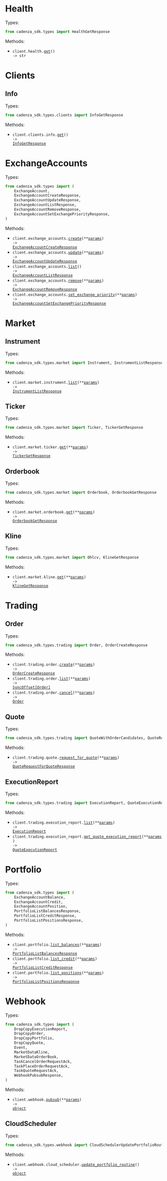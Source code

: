 # Health

Types:

```python
from cadenza_sdk.types import HealthGetResponse
```

Methods:

- <code title="get /api/v2/health">client.health.<a href="./src/cadenza_sdk/resources/health.py">get</a>() -> str</code>

# Clients

## Info

Types:

```python
from cadenza_sdk.types.clients import InfoGetResponse
```

Methods:

- <code title="get /api/v2/client/getInfo">client.clients.info.<a href="./src/cadenza_sdk/resources/clients/info.py">get</a>() -> <a href="./src/cadenza_sdk/types/clients/info_get_response.py">InfoGetResponse</a></code>

# ExchangeAccounts

Types:

```python
from cadenza_sdk.types import (
    ExchangeAccount,
    ExchangeAccountCreateResponse,
    ExchangeAccountUpdateResponse,
    ExchangeAccountListResponse,
    ExchangeAccountRemoveResponse,
    ExchangeAccountSetExchangePriorityResponse,
)
```

Methods:

- <code title="post /api/v2/exchange/addExchangeAccount">client.exchange_accounts.<a href="./src/cadenza_sdk/resources/exchange_accounts.py">create</a>(\*\*<a href="src/cadenza_sdk/types/exchange_account_create_params.py">params</a>) -> <a href="./src/cadenza_sdk/types/exchange_account_create_response.py">ExchangeAccountCreateResponse</a></code>
- <code title="post /api/v2/exchange/updateExchangeAccount">client.exchange_accounts.<a href="./src/cadenza_sdk/resources/exchange_accounts.py">update</a>(\*\*<a href="src/cadenza_sdk/types/exchange_account_update_params.py">params</a>) -> <a href="./src/cadenza_sdk/types/exchange_account_update_response.py">ExchangeAccountUpdateResponse</a></code>
- <code title="get /api/v2/exchange/listExchangeAccounts">client.exchange_accounts.<a href="./src/cadenza_sdk/resources/exchange_accounts.py">list</a>() -> <a href="./src/cadenza_sdk/types/exchange_account_list_response.py">ExchangeAccountListResponse</a></code>
- <code title="post /api/v2/exchange/removeExchangeAccount">client.exchange_accounts.<a href="./src/cadenza_sdk/resources/exchange_accounts.py">remove</a>(\*\*<a href="src/cadenza_sdk/types/exchange_account_remove_params.py">params</a>) -> <a href="./src/cadenza_sdk/types/exchange_account_remove_response.py">ExchangeAccountRemoveResponse</a></code>
- <code title="post /api/v2/exchange/setExchangePriority">client.exchange_accounts.<a href="./src/cadenza_sdk/resources/exchange_accounts.py">set_exchange_priority</a>(\*\*<a href="src/cadenza_sdk/types/exchange_account_set_exchange_priority_params.py">params</a>) -> <a href="./src/cadenza_sdk/types/exchange_account_set_exchange_priority_response.py">ExchangeAccountSetExchangePriorityResponse</a></code>

# Market

## Instrument

Types:

```python
from cadenza_sdk.types.market import Instrument, InstrumentListResponse
```

Methods:

- <code title="get /api/v2/market/listSymbolInfo">client.market.instrument.<a href="./src/cadenza_sdk/resources/market/instrument.py">list</a>(\*\*<a href="src/cadenza_sdk/types/market/instrument_list_params.py">params</a>) -> <a href="./src/cadenza_sdk/types/market/instrument_list_response.py">InstrumentListResponse</a></code>

## Ticker

Types:

```python
from cadenza_sdk.types.market import Ticker, TickerGetResponse
```

Methods:

- <code title="get /api/v2/market/ticker">client.market.ticker.<a href="./src/cadenza_sdk/resources/market/ticker.py">get</a>(\*\*<a href="src/cadenza_sdk/types/market/ticker_get_params.py">params</a>) -> <a href="./src/cadenza_sdk/types/market/ticker_get_response.py">TickerGetResponse</a></code>

## Orderbook

Types:

```python
from cadenza_sdk.types.market import Orderbook, OrderbookGetResponse
```

Methods:

- <code title="get /api/v2/market/orderbook">client.market.orderbook.<a href="./src/cadenza_sdk/resources/market/orderbook.py">get</a>(\*\*<a href="src/cadenza_sdk/types/market/orderbook_get_params.py">params</a>) -> <a href="./src/cadenza_sdk/types/market/orderbook_get_response.py">OrderbookGetResponse</a></code>

## Kline

Types:

```python
from cadenza_sdk.types.market import Ohlcv, KlineGetResponse
```

Methods:

- <code title="get /api/v2/market/kline">client.market.kline.<a href="./src/cadenza_sdk/resources/market/kline.py">get</a>(\*\*<a href="src/cadenza_sdk/types/market/kline_get_params.py">params</a>) -> <a href="./src/cadenza_sdk/types/market/kline_get_response.py">KlineGetResponse</a></code>

# Trading

## Order

Types:

```python
from cadenza_sdk.types.trading import Order, OrderCreateResponse
```

Methods:

- <code title="post /api/v2/trading/placeOrder">client.trading.order.<a href="./src/cadenza_sdk/resources/trading/order.py">create</a>(\*\*<a href="src/cadenza_sdk/types/trading/order_create_params.py">params</a>) -> <a href="./src/cadenza_sdk/types/trading/order_create_response.py">OrderCreateResponse</a></code>
- <code title="get /api/v2/trading/listOrders">client.trading.order.<a href="./src/cadenza_sdk/resources/trading/order.py">list</a>(\*\*<a href="src/cadenza_sdk/types/trading/order_list_params.py">params</a>) -> <a href="./src/cadenza_sdk/types/trading/order.py">SyncOffset[Order]</a></code>
- <code title="post /api/v2/trading/cancelOrder">client.trading.order.<a href="./src/cadenza_sdk/resources/trading/order.py">cancel</a>(\*\*<a href="src/cadenza_sdk/types/trading/order_cancel_params.py">params</a>) -> <a href="./src/cadenza_sdk/types/trading/order.py">Order</a></code>

## Quote

Types:

```python
from cadenza_sdk.types.trading import QuoteWithOrderCandidates, QuoteRequestForQuoteResponse
```

Methods:

- <code title="post /api/v2/trading/fetchQuotes">client.trading.quote.<a href="./src/cadenza_sdk/resources/trading/quote.py">request_for_quote</a>(\*\*<a href="src/cadenza_sdk/types/trading/quote_request_for_quote_params.py">params</a>) -> <a href="./src/cadenza_sdk/types/trading/quote_request_for_quote_response.py">QuoteRequestForQuoteResponse</a></code>

## ExecutionReport

Types:

```python
from cadenza_sdk.types.trading import ExecutionReport, QuoteExecutionReport
```

Methods:

- <code title="get /api/v2/trading/listExecutionReports">client.trading.execution_report.<a href="./src/cadenza_sdk/resources/trading/execution_report.py">list</a>(\*\*<a href="src/cadenza_sdk/types/trading/execution_report_list_params.py">params</a>) -> <a href="./src/cadenza_sdk/types/trading/execution_report.py">ExecutionReport</a></code>
- <code title="get /api/v2/trading/getQuoteExecutionReport">client.trading.execution_report.<a href="./src/cadenza_sdk/resources/trading/execution_report.py">get_quote_execution_report</a>(\*\*<a href="src/cadenza_sdk/types/trading/execution_report_get_quote_execution_report_params.py">params</a>) -> <a href="./src/cadenza_sdk/types/trading/quote_execution_report.py">QuoteExecutionReport</a></code>

# Portfolio

Types:

```python
from cadenza_sdk.types import (
    ExchangeAccountBalance,
    ExchangeAccountCredit,
    ExchangeAccountPosition,
    PortfolioListBalancesResponse,
    PortfolioListCreditResponse,
    PortfolioListPositionsResponse,
)
```

Methods:

- <code title="get /api/v2/portfolio/listBalances">client.portfolio.<a href="./src/cadenza_sdk/resources/portfolio.py">list_balances</a>(\*\*<a href="src/cadenza_sdk/types/portfolio_list_balances_params.py">params</a>) -> <a href="./src/cadenza_sdk/types/portfolio_list_balances_response.py">PortfolioListBalancesResponse</a></code>
- <code title="get /api/v2/portfolio/listCredit">client.portfolio.<a href="./src/cadenza_sdk/resources/portfolio.py">list_credit</a>(\*\*<a href="src/cadenza_sdk/types/portfolio_list_credit_params.py">params</a>) -> <a href="./src/cadenza_sdk/types/portfolio_list_credit_response.py">PortfolioListCreditResponse</a></code>
- <code title="get /api/v2/portfolio/listPositions">client.portfolio.<a href="./src/cadenza_sdk/resources/portfolio.py">list_positions</a>(\*\*<a href="src/cadenza_sdk/types/portfolio_list_positions_params.py">params</a>) -> <a href="./src/cadenza_sdk/types/portfolio_list_positions_response.py">PortfolioListPositionsResponse</a></code>

# Webhook

Types:

```python
from cadenza_sdk.types import (
    DropCopyExecutionReport,
    DropCopyOrder,
    DropCopyPortfolio,
    DropCopyQuote,
    Event,
    MarketDataKline,
    MarketDataOrderBook,
    TaskCancelOrderRequestAck,
    TaskPlaceOrderRequestAck,
    TaskQuoteRequestAck,
    WebhookPubsubResponse,
)
```

Methods:

- <code title="post /api/v2/webhook/pubsub">client.webhook.<a href="./src/cadenza_sdk/resources/webhook/webhook.py">pubsub</a>(\*\*<a href="src/cadenza_sdk/types/webhook_pubsub_params.py">params</a>) -> <a href="./src/cadenza_sdk/types/webhook_pubsub_response.py">object</a></code>

## CloudScheduler

Types:

```python
from cadenza_sdk.types.webhook import CloudSchedulerUpdatePortfolioRoutineResponse
```

Methods:

- <code title="post /api/v2/webhook/cloudScheduler/updatePortfolioRoutine">client.webhook.cloud_scheduler.<a href="./src/cadenza_sdk/resources/webhook/cloud_scheduler.py">update_portfolio_routine</a>() -> <a href="./src/cadenza_sdk/types/webhook/cloud_scheduler_update_portfolio_routine_response.py">object</a></code>
